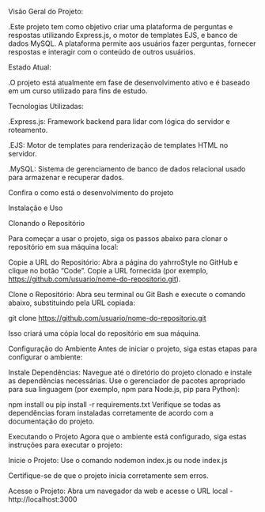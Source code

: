 Visão Geral do Projeto:

.Este projeto tem como objetivo criar uma plataforma de perguntas e respostas utilizando Express.js, o motor de templates EJS, e banco de dados MySQL. A plataforma permite aos usuários fazer perguntas, fornecer respostas e interagir com o conteúdo de outros usuários.

Estado Atual:

.O projeto está atualmente em fase de desenvolvimento ativo e é baseado em um curso utilizado para fins de estudo.

Tecnologias Utilizadas:

.Express.js: Framework backend para lidar com lógica do servidor e roteamento.

.EJS: Motor de templates para renderização de templates HTML no servidor.

.MySQL: Sistema de gerenciamento de banco de dados relacional usado para armazenar e recuperar dados.

Confira o como está o desenvolvimento do projeto

Instalação e Uso

Clonando o Repositório

Para começar a usar o projeto, siga os passos abaixo para clonar o repositório em sua máquina local:

Copie a URL do Repositório: Abra a página do yahrroStyle no GitHub e clique no botão “Code”. Copie a URL fornecida (por exemplo, https://github.com/usuario/nome-do-repositorio.git).

Clone o Repositório: Abra seu terminal ou Git Bash e execute o comando abaixo, substituindo <url-do-repositorio> pela URL copiada:

git clone https://github.com/usuario/nome-do-repositorio.git

Isso criará uma cópia local do repositório em sua máquina.

Configuração do Ambiente
Antes de iniciar o projeto, siga estas etapas para configurar o ambiente:

Instale Dependências: Navegue até o diretório do projeto clonado e instale as dependências necessárias. Use o gerenciador de pacotes apropriado para sua linguagem (por exemplo, npm para Node.js, pip para Python):

npm install
ou
pip install -r requirements.txt
Verifique se todas as dependências foram instaladas corretamente de acordo com a documentação do projeto.

Executando o Projeto
Agora que o ambiente está configurado, siga estas instruções para executar o projeto:

Inicie o Projeto: Use o comando nodemon index.js ou node index.js

Certifique-se de que o projeto inicia corretamente sem erros.

Acesse o Projeto: Abra um navegador da web e acesse o URL local - http://localhost:3000
